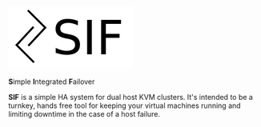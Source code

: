 ![sif logo](https://github.com/aaronprisk/sif/blob/main/sif.png)



**S**imple **I**ntegrated **F**ailover

**SIF** is a simple HA system for dual host KVM clusters. It's intended to be a turnkey, hands free tool for keeping your virtual machines running and limiting downtime in the case of a host failure.
